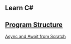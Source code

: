 ## Learn C#
## [Program Structure](https://learn.microsoft.com/en-us/dotnet/csharp/fundamentals/program-structure/main-command-line)

[Async and Await from Scratch](https://www.youtube.com/watch?v=R-z2Hv-7nxk)
